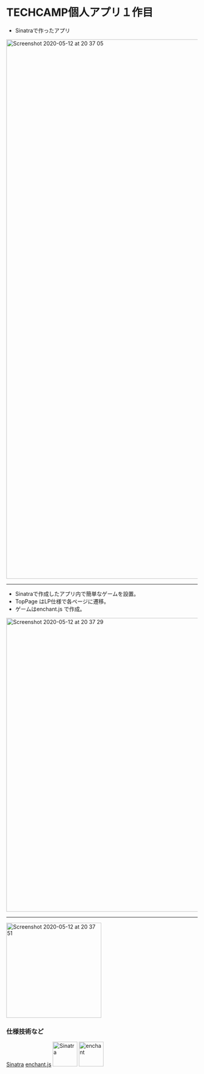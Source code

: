 # TECHCAMP個人アプリ１作目

- Sinatraで作ったアプリ

<img width="1419" alt="Screenshot 2020-05-12 at 20 37 05" src="https://user-images.githubusercontent.com/61076281/81683240-d5b79080-9490-11ea-916b-ee175d0952e7.png">

---

- Sinatraで作成したアプリ内で簡単なゲームを設置。
- TopPage はLP仕様で各ページに遷移。
- ゲームはenchant.js で作成。
<img width="773" alt="Screenshot 2020-05-12 at 20 37 29" src="https://user-images.githubusercontent.com/61076281/81685441-026ca780-9493-11ea-8cca-b570ded41cbe.png">

---

<img width="250" alt="Screenshot 2020-05-12 at 20 37 51" src="https://user-images.githubusercontent.com/61076281/81684323-d43a9800-9491-11ea-972f-f1fa2fa5ae4b.png">

### 仕様技術など

[Sinatra](http://sinatrarb.com/)
[enchant.js](https://github.com/wise9/enchant.js/)
<img width="65" alt="Sinatra" src="https://user-images.githubusercontent.com/61076281/81690739-b3c10c80-9496-11ea-9fa3-fd8667169cb8.png">
<img width="65" alt="enchant" src="https://user-images.githubusercontent.com/61076281/81690749-b7549380-9496-11ea-898e-cfc10d68cb04.png">


